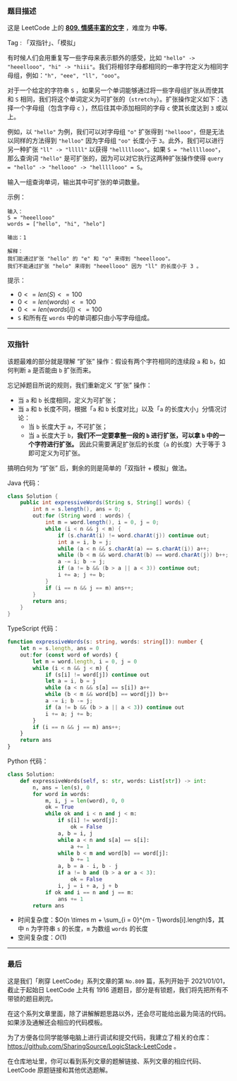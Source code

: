 ### 题目描述

这是 LeetCode 上的 **[809. 情感丰富的文字](https://leetcode.cn/problems/expressive-words/solution/by-ac_oier-tb57/)** ，难度为 **中等**。

Tag : 「双指针」、「模拟」



有时候人们会用重复写一些字母来表示额外的感受，比如 `"hello" -> "heeellooo", "hi" -> "hiii"`。我们将相邻字母都相同的一串字符定义为相同字母组，例如：`"h", "eee", "ll", "ooo"`。

对于一个给定的字符串 `S` ，如果另一个单词能够通过将一些字母组扩张从而使其和 `S` 相同，我们将这个单词定义为可扩张的（`stretchy`）。扩张操作定义如下：选择一个字母组（包含字母 `c` ），然后往其中添加相同的字母 `c` 使其长度达到 `3` 或以上。

例如，以 `"hello"` 为例，我们可以对字母组 `"o"` 扩张得到 `"hellooo"`，但是无法以同样的方法得到 `"helloo"` 因为字母组 `"oo"` 长度小于 `3`。此外，我们可以进行另一种扩张 `"ll" -> "lllll"` 以获得 `"helllllooo"`。如果 `S = "helllllooo"`，那么查询词 `"hello"` 是可扩张的，因为可以对它执行这两种扩张操作使得 `query = "hello" -> "hellooo" -> "helllllooo" = S`。

输入一组查询单词，输出其中可扩张的单词数量。

示例：
```
输入： 
S = "heeellooo"
words = ["hello", "hi", "helo"]

输出：1

解释：
我们能通过扩张 "hello" 的 "e" 和 "o" 来得到 "heeellooo"。
我们不能通过扩张 "helo" 来得到 "heeellooo" 因为 "ll" 的长度小于 3 。
```

提示：
* $0 <= len(S) <= 100$
* $0 <= len(words) <= 100$
* $0 <= len(words[i]) <= 100$
* `S` 和所有在 `words` 中的单词都只由小写字母组成。

---

### 双指针

该题最难的部分就是理解 “扩张” 操作：假设有两个字符相同的连续段 `a` 和 `b`，如何判断 `a` 是否能由 `b` 扩张而来。

忘记掉题目所说的规则，我们重新定义 “扩张” 操作：

* 当 `a` 和 `b` 长度相同，定义为可扩张；
* 当 `a` 和 `b` 长度不同，根据「`a` 和 `b` 长度对比」以及「`a` 的长度大小」分情况讨论：
    * 当 `b` 长度大于 `a`，不可扩张；
    * 当 `a` 长度大于 `b`，**我们不一定要拿整一段的 `b` 进行扩张，可以拿 `b` 中的一个字符进行扩张。** 因此只需要满足扩张后的长度（`a` 的长度）大于等于 $3$ 即可定义为可扩张。

搞明白何为 “扩张” 后，剩余的则是简单的「双指针 + 模拟」做法。

Java 代码：
```Java
class Solution {
    public int expressiveWords(String s, String[] words) {
        int n = s.length(), ans = 0;
        out:for (String word : words) {
            int m = word.length(), i = 0, j = 0;
            while (i < n && j < m) {
                if (s.charAt(i) != word.charAt(j)) continue out;
                int a = i, b = j;
                while (a < n && s.charAt(a) == s.charAt(i)) a++;
                while (b < m && word.charAt(b) == word.charAt(j)) b++;
                a -= i; b -= j;
                if (a != b && (b > a || a < 3)) continue out;                
                i += a; j += b;
            }
            if (i == n && j == m) ans++;
        }
        return ans;
    }
}
```
TypeScript 代码：
```TypeScript
function expressiveWords(s: string, words: string[]): number {
    let n = s.length, ans = 0
    out:for (const word of words) {
        let m = word.length, i = 0, j = 0
        while (i < n && j < m) {
            if (s[i] != word[j]) continue out
            let a = i, b = j
            while (a < n && s[a] == s[i]) a++
            while (b < m && word[b] == word[j]) b++
            a -= i; b -= j;
            if (a != b && (b > a || a < 3)) continue out
            i += a; j += b;
        }
        if (i == n && j == m) ans++;
    }
    return ans
}
```
Python 代码：
```Python
class Solution:
    def expressiveWords(self, s: str, words: List[str]) -> int:
        n, ans = len(s), 0
        for word in words:
            m, i, j = len(word), 0, 0
            ok = True
            while ok and i < n and j < m:
                if s[i] != word[j]:
                    ok = False
                a, b = i, j
                while a < n and s[a] == s[i]:
                    a += 1
                while b < m and word[b] == word[j]:
                    b += 1
                a, b = a - i, b - j
                if a != b and (b > a or a < 3):
                    ok = False
                i, j = i + a, j + b
            if ok and i == n and j == m:
                ans += 1
        return ans
```
* 时间复杂度：$O(n \times m + \sum_{i = 0}^{m - 1}words[i].length)$，其中 `n` 为字符串 `s` 的长度，`m` 为数组 `words` 的长度
* 空间复杂度：$O(1)$

---

### 最后

这是我们「刷穿 LeetCode」系列文章的第 `No.809` 篇，系列开始于 2021/01/01，截止于起始日 LeetCode 上共有 1916 道题目，部分是有锁题，我们将先把所有不带锁的题目刷完。

在这个系列文章里面，除了讲解解题思路以外，还会尽可能给出最为简洁的代码。如果涉及通解还会相应的代码模板。

为了方便各位同学能够电脑上进行调试和提交代码，我建立了相关的仓库：https://github.com/SharingSource/LogicStack-LeetCode 。

在仓库地址里，你可以看到系列文章的题解链接、系列文章的相应代码、LeetCode 原题链接和其他优选题解。

